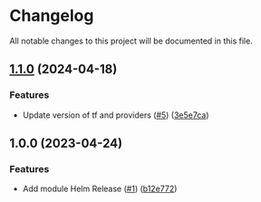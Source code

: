 # Changelog

All notable changes to this project will be documented in this file.

## [1.1.0](https://github.com/cloud-labs-infra/terraform-helm-release/compare/v1.0.0...v1.1.0) (2024-04-18)


### Features

* Update version of tf and providers ([#5](https://github.com/cloud-labs-infra/terraform-helm-release/issues/5)) ([3e5e7ca](https://github.com/cloud-labs-infra/terraform-helm-release/commit/3e5e7ca8e3464c8deaf6b42308f8f04c26e4e5b9))

## 1.0.0 (2023-04-24)


### Features

* Add module Helm Release ([#1](https://github.com/cloud-labs-infra/terraform-helm-release/issues/1)) ([b12e772](https://github.com/cloud-labs-infra/terraform-helm-release/commit/b12e772fc1958832363e9ad4540c543577cb1253))
